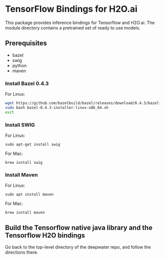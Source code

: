 # TensorFlow Bindings for H2O.ai

This package provides inference bindings for Tensorflow and H2O.ai.
The module directory contains a pretrained set of ready to use models. 


## Prerequisites

  - bazel
  - swig
  - python
  - maven

### Install Bazel 0.4.3
For Linux:

```bash
wget https://github.com/bazelbuild/bazel/releases/download/0.4.3/bazel-0.4.3-installer-linux-x86_64.sh
sudo bash bazel-0.4.3-installer-linux-x86_64.sh
exit
```

### Install SWIG
For Linux:
```
sudo apt-get install swig
```

For Mac:
```
brew install swig
```

### Install Maven
For Linux:
```
sudo apt install maven
```

For Mac:
```
brew install maven
```

## Build the Tensorflow native java library and the Tensorflow H2O bindings
Go back to the top-level directory of the deepwater repo, and follow the directions there.